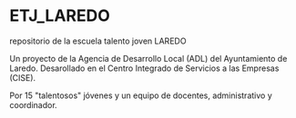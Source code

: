 # ETJ_LAREDO
repositorio de la escuela talento joven LAREDO

Un proyecto de la Agencia de Desarrollo Local (ADL) del Ayuntamiento de Laredo.
Desarollado en el Centro Integrado de Servicios a las Empresas (CISE).

Por 15 "talentosos" jóvenes y un equipo de docentes, administrativo y coordinador.
